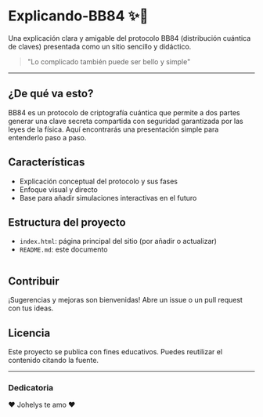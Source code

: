 # Explicando‑BB84 ✨🔐

Una explicación clara y amigable del protocolo BB84 (distribución cuántica de claves) presentada como un sitio sencillo y didáctico.

> "Lo complicado también puede ser bello y simple"

---

## ¿De qué va esto?
BB84 es un protocolo de criptografía cuántica que permite a dos partes generar una clave secreta compartida con seguridad garantizada por las leyes de la física. Aquí encontrarás una presentación simple para entenderlo paso a paso.

## Características
- Explicación conceptual del protocolo y sus fases
- Enfoque visual y directo
- Base para añadir simulaciones interactivas en el futuro

## Estructura del proyecto
- `index.html`: página principal del sitio (por añadir o actualizar)
- `README.md`: este documento
  ```

## Contribuir
¡Sugerencias y mejoras son bienvenidas! Abre un issue o un pull request con tus ideas.

## Licencia
Este proyecto se publica con fines educativos. Puedes reutilizar el contenido citando la fuente.

---

### Dedicatoria
❤️ Johelys te amo ❤️
